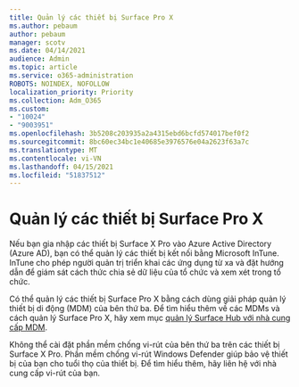 ```yaml
---
title: Quản lý các thiết bị Surface Pro X
ms.author: pebaum
author: pebaum
manager: scotv
ms.date: 04/14/2021
audience: Admin
ms.topic: article
ms.service: o365-administration
ROBOTS: NOINDEX, NOFOLLOW
localization_priority: Priority
ms.collection: Adm_O365
ms.custom:
- "10024"
- "9003951"
ms.openlocfilehash: 3b5208c203935a2a4315ebd6bcfd574017bef0f2
ms.sourcegitcommit: 8bc60ec34bc1e40685e3976576e04a2623f63a7c
ms.translationtype: MT
ms.contentlocale: vi-VN
ms.lasthandoff: 04/15/2021
ms.locfileid: "51837512"
---
```

# <a name="manage-surface-pro-x-devices"></a>Quản lý các thiết bị Surface Pro X

Nếu bạn gia nhập các thiết bị Surface X Pro vào Azure Active Directory (Azure AD), bạn có thể quản lý các thiết bị kết nối bằng Microsoft InTune. InTune cho phép người quản trị triển khai các ứng dụng từ xa và đặt hướng dẫn để giám sát cách thức chia sẻ dữ liệu của tổ chức và xem xét trong tổ chức.

Có thể quản lý các thiết bị Surface Pro X bằng cách dùng giải pháp quản lý thiết bị di động (MDM) của bên thứ ba. Để tìm hiểu thêm về các MDMs và cách quản lý Surface Pro X, hãy xem mục [quản lý Surface Hub với nhà cung cấp MDM](https://docs.microsoft.com/surface-hub/manage-settings-with-mdm-for-surface-hub).

Không thể cài đặt phần mềm chống vi-rút của bên thứ ba trên các thiết bị Surface X Pro. Phần mềm chống vi-rút Windows Defender giúp bảo vệ thiết bị của bạn cho tuổi thọ của thiết bị. Để tìm hiểu thêm, hãy liên hệ với nhà cung cấp vi-rút của bạn.

